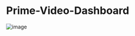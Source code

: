 # Prime-Video-Dashboard
![image](https://github.com/user-attachments/assets/3af245a5-9e84-401d-91c0-dc92d2fc92af)
